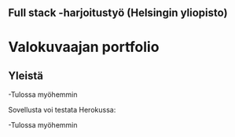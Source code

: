 ## Full stack -harjoitustyö (Helsingin yliopisto)
# Valokuvaajan portfolio 

## Yleistä

-Tulossa myöhemmin

Sovellusta voi testata Herokussa:

-Tulossa myöhemmin
